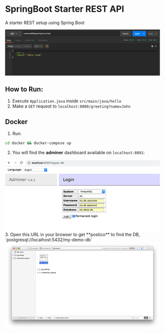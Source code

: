 # SpringBoot Starter REST API
A starter REST setup using Spring Boot

<img src="preview.jpg">

## How to Run:
1. Execute `Application.java` inside `src/main/java/hello`
2. Make a `GET` request to `localhost:8080/greeting?name=John`

## Docker
1. Run:
```sh
cd docker && docker-compose up
```
2. You will find the **adminer** dashboard available on `localhost:8091`:
<img src="preview_adminer.jpg">
3. Open this URL in your browser to get **postico** to find the DB, `postgresql://localhost:5432/my-demo-db`
<img src="preview_postico.jpg">

